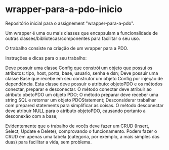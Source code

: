 # wrapper-para-a-pdo-inicio
Repositório inicial para o assignement "wrapper-para-a-pdo".

Um wrapper é uma ou mais classes que encapsulam a funcionalidade de outras classes/bibliotecas/componentes para facilitar o seu uso.

O trabalho consiste na criação de um wrapper para a PDO.

Instruções e dicas para o seu trabalho:

Deve possuir uma classe Config que constrói um objeto que possui os atributos: tipo, host, porta, base, usuario, senha e dsn;
Deve possuir uma classe Base que recebe em seu construtor um objeto Config por injeção de dependência. Esta classe deve possuir o atributo: objetoPDO e os métodos conectar, preparar e desconectar.
O método conectar deve atribuir ao atributo obetoPDO um objeto PDO;
O método preparar deve receber uma string SQL e retornar um objeto PDOStatement; Desconsiderar trabalhar com prepared statements para simplificar as coisas.
O método desconectar deve atribuir NULL para o atributo objetoPDO, causando portanto a desconexão com a base;

Evidentemente que o trabalho de vocês deve fazer um CRUD (Insert, Select, Update e Delete), comprovando o funcionamento. Podem fazer o CRUD em apenas uma tabela (categoria, por exemplo, a mais simples das duas) para facilitar a vida, sem problema.
